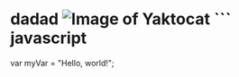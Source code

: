 # dadad ![Image of Yaktocat](https://octodex.github.com/images/yaktocat.png) ``` javascript
var myVar = "Hello, world!";
```
